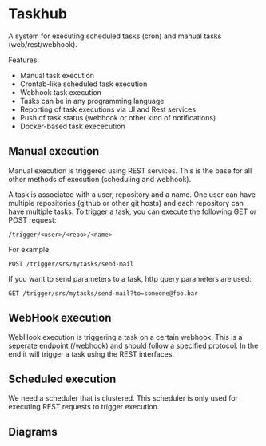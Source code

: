 # Taskhub

A system for executing scheduled tasks (cron) and manual tasks
(web/rest/webhook).

Features:

* Manual task execution
* Crontab-like scheduled task execution
* Webhook task execution
* Tasks can be in any programming language
* Reporting of task executions via UI and Rest services
* Push of task status (webhook or other kind of notifications)
* Docker-based task exececution


## Manual execution

Manual execution is triggered using REST services. This is the base for all other
methods of execution (scheduling and webhook).

A task is associated with a user, repository and a name. One user can have multiple
repositories (github or other git hosts) and each repository can have multiple tasks. To
trigger a task, you can execute the following GET or POST request:

```
/trigger/<user>/<repo>/<name>
```

For example:

```
POST /trigger/srs/mytasks/send-mail
```

If you want to send parameters to a task, http query parameters are used:

```
GET /trigger/srs/mytasks/send-mail?to=someone@foo.bar
```


## WebHook execution

WebHook execution is triggering a task on a certain webhook. This is a seperate
endpoint (/webhook) and should follow a specified protocol. In the end it will
trigger a task using the REST interfaces.


## Scheduled execution

We need a scheduler that is clustered. This scheduler is only used for executing
REST requests to trigger execution.


## Diagrams
